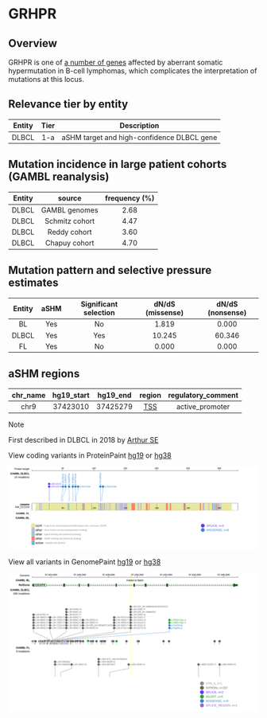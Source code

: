 # GRHPR
## Overview
GRHPR is one of [a number of genes](https://github.com/morinlab/LLMPP/wiki/ashm) affected by aberrant somatic hypermutation in B-cell lymphomas, which complicates the interpretation of mutations at this locus.

## Relevance tier by entity

|Entity|Tier|Description               |
|:------:|:----:|--------------------------|
|DLBCL |1-a | aSHM target and high-confidence DLBCL gene|

## Mutation incidence in large patient cohorts (GAMBL reanalysis)

|Entity|source        |frequency (%)|
|:------:|:--------------:|:-------------:|
|DLBCL |GAMBL genomes |2.68         |
|DLBCL |Schmitz cohort|4.47         |
|DLBCL |Reddy cohort  |3.60         |
|DLBCL |Chapuy cohort |4.70         |

## Mutation pattern and selective pressure estimates

|Entity|aSHM|Significant selection|dN/dS (missense)|dN/dS (nonsense)|
|:------:|:----:|:---------------------:|:----------------:|:----------------:|
|BL    |Yes |No                   | 1.819          | 0.000          |
|DLBCL |Yes |Yes                  |10.245          |60.346          |
|FL    |Yes |No                   | 0.000          | 0.000          |

## aSHM regions

|chr_name|hg19_start|hg19_end|region                                                                                   |regulatory_comment|
|:--------:|:----------:|:--------:|:-----------------------------------------------------------------------------------------:|:------------------:|
|chr9    |37423010  |37425279|[TSS](https://genome.ucsc.edu/s/rdmorin/GAMBL%20hg19?position=chr9%3A37423010%2D37425279)|active_promoter   |

> [!NOTE]
> First described in DLBCL in 2018 by [Arthur SE](https://pubmed.ncbi.nlm.nih.gov/30275490)


View coding variants in ProteinPaint [hg19](https://www.bcgsc.ca/downloads/morinlab/GAMBL/test/genes/GRHPR_protein.html)  or [hg38](https://www.bcgsc.ca/downloads/morinlab/GAMBL/test/genes/GRHPR_protein_hg38.html)

![image](images/proteinpaint/GRHPR_NM_012203.svg)

View all variants in GenomePaint [hg19](https://www.bcgsc.ca/downloads/morinlab/GAMBL/test/genes/GRHPR.html)  or [hg38](https://www.bcgsc.ca/downloads/morinlab/GAMBL/test/genes/GRHPR_hg38.html)

![image](images/proteinpaint/GRHPR.svg)
